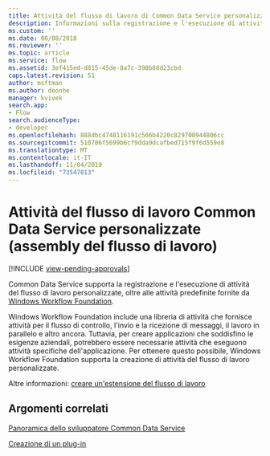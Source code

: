 ```yaml
---
title: Attività del flusso di lavoro di Common Data Service personalizzate (assembly del flusso di lavoro) | MicrosoftDocs
description: Informazioni sulla registrazione e l'esecuzione di attività del flusso di lavoro Common Data Service personalizzate, oltre alle attività predefinite fornite da Windows Workflow Foundation.
ms.custom: ''
ms.date: 08/08/2018
ms.reviewer: ''
ms.topic: article
ms.service: flow
ms.assetid: 3ef415ed-d815-45de-8a7c-398b80d23cbd
caps.latest.revision: 51
author: msftman
ms.author: deonhe
manager: kvivek
search.app:
- Flow
search.audienceType:
- developer
ms.openlocfilehash: 888dbc4748116191c566b4220c829700944806cc
ms.sourcegitcommit: 510706f5699b6cf9dda9dcafbed715f9f6d559e8
ms.translationtype: MT
ms.contentlocale: it-IT
ms.lasthandoff: 11/04/2019
ms.locfileid: "73547813"
---
```

# <a name="custom-common-data-service-workflow-activities-workflow-assemblies"></a>Attività del flusso di lavoro Common Data Service personalizzate (assembly del flusso di lavoro)
[!INCLUDE [view-pending-approvals](../includes/cc-rebrand.md)]

Common Data Service supporta la registrazione e l'esecuzione di attività del flusso di lavoro personalizzate, oltre alle attività predefinite fornite da [Windows Workflow Foundation](https://docs.microsoft.com/dotnet/framework/windows-workflow-foundation/). 

Windows Workflow Foundation include una libreria di attività che fornisce attività per il flusso di controllo, l'invio e la ricezione di messaggi, il lavoro in parallelo e altro ancora. Tuttavia, per creare applicazioni che soddisfino le esigenze aziendali, potrebbero essere necessarie attività che eseguono attività specifiche dell'applicazione. Per ottenere questo possibile, Windows Workflow Foundation supporta la creazione di attività del flusso di lavoro personalizzate.

Altre informazioni: [creare un'estensione del flusso di lavoro](/powerapps/developer/common-data-service/apply-business-logic-with-code) 
  
## <a name="related-topics"></a>Argomenti correlati

[Panoramica dello sviluppatore Common Data Service](/powerapps/developer/common-data-service/overview)
  
[Creazione di un plug-in](/powerapps/developer/common-data-service/apply-business-logic-with-code#create-a-plug-in) 
  

